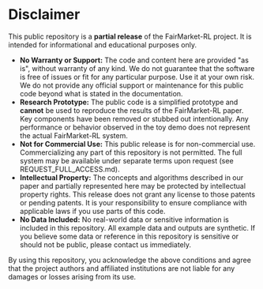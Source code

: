 # Disclaimer

This public repository is a **partial release** of the FairMarket-RL project. It is intended for informational and educational purposes only.

- **No Warranty or Support:** The code and content here are provided "as is", without warranty of any kind. We do not guarantee that the software is free of issues or fit for any particular purpose. Use it at your own risk. We do not provide any official support or maintenance for this public code beyond what is stated in the documentation.
- **Research Prototype:** The public code is a simplified prototype and **cannot** be used to reproduce the results of the FairMarket-RL paper. Key components have been removed or stubbed out intentionally. Any performance or behavior observed in the toy demo does not represent the actual FairMarket-RL system.
- **Not for Commercial Use:** This public release is for non-commercial use. Commercializing any part of this repository is not permitted. The full system may be available under separate terms upon request (see REQUEST_FULL_ACCESS.md).
- **Intellectual Property:** The concepts and algorithms described in our paper and partially represented here may be protected by intellectual property rights. This release does not grant any license to those patents or pending patents. It is your responsibility to ensure compliance with applicable laws if you use parts of this code.
- **No Data Included:** No real-world data or sensitive information is included in this repository. All example data and outputs are synthetic. If you believe some data or reference in this repository is sensitive or should not be public, please contact us immediately.

By using this repository, you acknowledge the above conditions and agree that the project authors and affiliated institutions are not liable for any damages or losses arising from its use.
